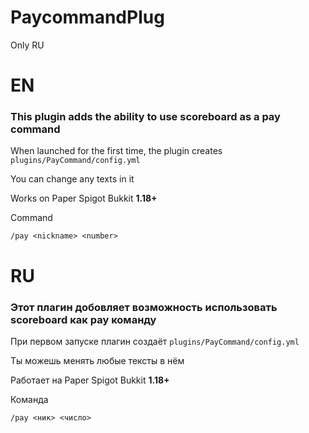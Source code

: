 # PaycommandPlug
Only RU
# EN
### This plugin adds the ability to use scoreboard as a pay command

When launched for the first time, the plugin creates ```plugins/PayCommand/config.yml```

You can change any texts in it

Works on Paper Spigot Bukkit **1.18+**

Command 
```
/pay <nickname> <number>
```

# RU
### Этот плагин добовляет возможность использовать scoreboard как pay команду

При первом запуске плагин создаёт ```plugins/PayCommand/config.yml```

Ты можешь менять любые тексты в нём

Работает на Paper Spigot Bukkit **1.18+**

Команда 
```
/pay <ник> <число>
```
